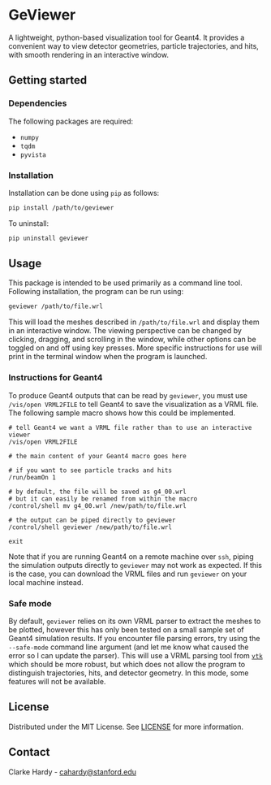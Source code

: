 # GeViewer
A lightweight, python-based visualization tool for Geant4. It provides a convenient way to view detector geometries, particle trajectories, and hits, with smooth rendering in an interactive window.

## Getting started
### Dependencies
The following packages are required:
* `numpy`
* `tqdm`
* `pyvista`

### Installation
Installation can be done using `pip` as follows:
```bash
pip install /path/to/geviewer
```
To uninstall:
```bash
pip uninstall geviewer
```

## Usage
This package is intended to be used primarily as a command line tool. Following installation, the program can be run using:
```bash
geviewer /path/to/file.wrl
```
This will load the meshes described in `/path/to/file.wrl` and display them in an interactive window. The viewing perspective can be changed by clicking, dragging, and scrolling in the window, while other options can be toggled on and off using key presses. More specific instructions for use will print in the terminal window when the program is launched.

###  Instructions for Geant4
To produce Geant4 outputs that can be read by `geviewer`, you must use `/vis/open VRML2FILE` to tell Geant4 to save the visualization as a VRML file. The following sample macro shows how this could be implemented.
```
# tell Geant4 we want a VRML file rather than to use an interactive viewer
/vis/open VRML2FILE

# the main content of your Geant4 macro goes here

# if you want to see particle tracks and hits
/run/beamOn 1

# by default, the file will be saved as g4_00.wrl
# but it can easily be renamed from within the macro
/control/shell mv g4_00.wrl /new/path/to/file.wrl

# the output can be piped directly to geviewer
/control/shell geviewer /new/path/to/file.wrl

exit
```
Note that if you are running Geant4 on a remote machine over `ssh`, piping the simulation outputs directly to `geviewer` may not work as expected. If this is the case, you can download the VRML files and run `geviewer` on your local machine instead.


### Safe mode
By default, `geviewer` relies on its own VRML parser to extract the meshes to be plotted, however this has only been tested on a small sample set of Geant4 simulation results. If you encounter file parsing errors, try using the `--safe-mode` command line argument (and let me know what caused the error so I can update the parser). This will use a VRML parsing tool from [`vtk`](https://vtk.org) which should be more robust, but which does not allow the program to distinguish trajectories, hits, and detector geometry. In this mode, some features will not be available.

## License
Distributed under the MIT License. See [LICENSE](LICENSE) for more information.

## Contact
Clarke Hardy - [cahardy@stanford.edu](mailto:cahardy@stanford.edu)
